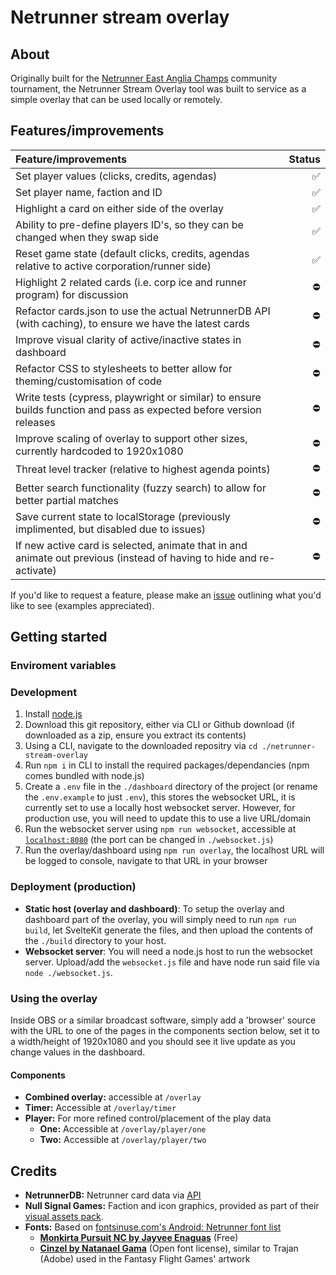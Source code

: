 # Netrunner stream overlay

## About

Originally built for the [Netrunner East Anglia Champs](https://alwaysberunning.net/tournaments/3848/-east-anglian-champs-) community tournament, the Netrunner Stream Overlay tool was built to service as a simple overlay that can be used locally or remotely.

## Features/improvements

| Feature/improvements                                                                                                 | Status |
| :------------------------------------------------------------------------------------------------------------------- | -----: |
| Set player values (clicks, credits, agendas)                                                                         |     ✅ |
| Set player name, faction and ID                                                                                      |     ✅ |
| Highlight a card on either side of the overlay                                                                       |     ✅ |
| Ability to pre-define players ID's, so they can be changed when they swap side                                       |     ✅ |
| Reset game state (default clicks, credits, agendas relative to active corporation/runner side)                       |     ✅ |
| Highlight 2 related cards (i.e. corp ice and runner program) for discussion                                          |     ⛔ |
| Refactor cards.json to use the actual NetrunnerDB API (with caching), to ensure we have the latest cards             |     ⛔ |
| Improve visual clarity of active/inactive states in dashboard                                                        |     ⛔ |
| Refactor CSS to stylesheets to better allow for theming/customisation of code                                        |     ⛔ |
| Write tests (cypress, playwright or similar) to ensure builds function and pass as expected before version releases  |     ⛔ |
| Improve scaling of overlay to support other sizes, currently hardcoded to 1920x1080                                  |     ⛔ |
| Threat level tracker (relative to highest agenda points)                                                             |     ⛔ |
| Better search functionality (fuzzy search) to allow for better partial matches                                       |     ⛔ |
| Save current state to localStorage (previously implimented, but disabled due to issues)                              |     ⛔ |
| If new active card is selected, animate that in and animate out previous (instead of having to hide and re-activate) |     ⛔ |

If you'd like to request a feature, please make an [issue](https://github.com/AlexRodwell/netrunner-east-anglia-stream-overlay/issues/new) outlining what you'd like to see (examples appreciated).

## Getting started

### Enviroment variables

### Development

1. Install [node.js](https://nodejs.org/en)
2. Download this git repository, either via CLI or Github download (if downloaded as a zip, ensure you extract its contents)
3. Using a CLI, navigate to the downloaded repositry via `cd ./netrunner-stream-overlay`
4. Run `npm i` in CLI to install the required packages/dependancies (npm comes bundled with node.js)
5. Create a `.env` file in the `./dashboard` directory of the project (or rename the `.env.example` to just `.env`), this stores the websocket URL, it is currently set to use a locally host websocket server. However, for production use, you will need to update this to use a live URL/domain
6. Run the websocket server using `npm run websocket`, accessible at [`localhost:8080`](localhost:8080) (the port can be changed in `./websocket.js`)
7. Run the overlay/dashboard using `npm run overlay`, the localhost URL will be logged to console, navigate to that URL in your browser

### Deployment (production)

-   **Static host (overlay and dashboard)**: To setup the overlay and dashboard part of the overlay, you will simply need to run `npm run build`, let SvelteKit generate the files, and then upload the contents of the `./build` directory to your host.
-   **Websocket server**: You will need a node.js host to run the websocket server. Upload/add the `websocket.js` file and have node run said file via `node ./websocket.js`.

### Using the overlay

Inside OBS or a similar broadcast software, simply add a 'browser' source with the URL to one of the pages in the components section below, set it to a width/height of 1920x1080 and you should see it live update as you change values in the dashboard.

#### Components

-   **Combined overlay:** accessible at `/overlay`
-   **Timer:** Accessible at `/overlay/timer`
-   **Player:** For more refined control/placement of the play data
    -   **One:** Accessible at `/overlay/player/one`
    -   **Two:** Accessible at `/overlay/player/two`

## Credits

-   **NetrunnerDB:** Netrunner card data via [API](https://netrunnerdb.com/api/2.0/doc)
-   **Null Signal Games:** Faction and icon graphics, provided as part of their [visual assets pack](https://nullsignal.games/about/nsg-visual-assets/).
-   **Fonts:** Based on [fontsinuse.com's Android: Netrunner font list](https://fontsinuse.com/uses/15378/android-netrunner)
    -   [**Monkirta Pursuit NC by Jayvee Enaguas**](https://www.dafont.com/monkirta-pursuit-nc.font) (Free)
    -   [**Cinzel by Natanael Gama**](https://fonts.google.com/specimen/Cinzel) (Open font license), similar to Trajan (Adobe) used in the Fantasy Flight Games' artwork
